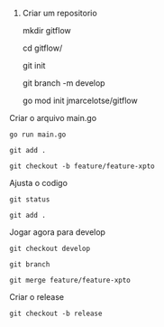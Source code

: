 1. Criar um repositorio

    mkdir gitflow

    cd gitflow/

    git init

    git branch -m develop

    go mod init jmarcelotse/gitflow

Criar o arquivo main.go

    go run main.go

    git add .

    git checkout -b feature/feature-xpto

Ajusta o codigo

    git status

    git add .

Jogar agora para develop

    git checkout develop

    git branch

    git merge feature/feature-xpto

Criar o release

    git checkout -b release
